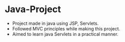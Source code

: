 # Java-Project

- Project made in java using JSP, Servlets.
- Followed MVC principles while making this project.
- Aimed to learn java Servlets in a practical manner.